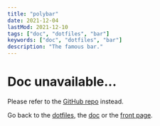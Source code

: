 ```yaml
---
title: "polybar"
date: 2021-12-04
lastMod: 2021-12-10
tags: ["doc", "dotfiles", "bar"]
keywords: ["doc", "dotfiles", "bar"]
description: "The famous bar."
---
```

<!-- Go back to the [dotfiles](/public/doc/config/dotfiles), the [doc](/public/doc/config) or the [front page](/public). -->  

<!-- {{< code align="center" text="--------------------------------------------------------------------">}} -->

<!-- More pictures of the config [**here**](https://github.com/a2n-s/dotfiles#4-gallery-toc). -->

<!-- {{< code align="center" text="--------------------------------------------------------------------">}} -->

<!-- "A fast and easy to use tool for creating status bars." -->

<!-- # Table of Content. -->
<!-- - [The config](#the-config) -->
<!-- - [Some resources](#some-resources) -->
<!-- - [Dependencies](#dependencies) -->
<!-- - [Manual installation process](#manual-installation-process) -->

<!-- {{< code align="center" text="--------------------------------------------------------------------">}} -->

<!-- ## The config. -->
<!-- Blabla. -->
<!-- ## Some resources. -->
<!-- - the github page [here](https://github.com/polybar/polybar) -->
<!-- - the home page [here](https://polybar.github.io/) -->
<!-- - the arch wiki page [here](https://wiki.archlinux.org/title/Polybar) -->
<!-- - some themes for polybar [here](https://github.com/adi1090x/polybar-themes) -->

<!-- ## Dependencies. -->
<!-- - available soon. -->

<!-- ## Manual installation process. -->
<!-- - available soon. -->

<!-- {{< code align="center" text="--------------------------------------------------------------------">}} -->

# Doc unavailable...
Please refer to the [GitHub repo](https://github.com/a2n-s/polybar-themes) instead.

Go back to the [dotfiles](/public/doc/config/dotfiles), the [doc](/public/doc/config) or the [front page](/public).  
